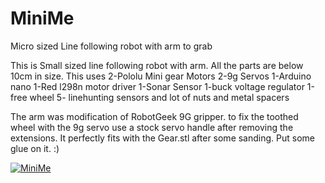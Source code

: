 # MiniMe
Micro sized Line following robot with arm to grab


This is Small sized line following robot with arm. All the parts are below 10cm in size.
This uses
2-Pololu Mini gear Motors
2-9g Servos
1-Arduino nano
1-Red l298n motor driver
1-Sonar Sensor
1-buck voltage regulator
1-free wheel
5- linehunting sensors
and lot of nuts and metal spacers

The arm was modification of RobotGeek 9G gripper.
to fix the toothed wheel with the 9g servo use a stock servo handle after removing the extensions. It perfectly fits with the Gear.stl after some sanding. Put some glue on it. :)

[![MiniMe](https://cdn.thingiverse.com/renders/6c/9a/ba/14/2e/68de7d7f89470cc223eb54a0889ef1da_preview_featured.jpg)](https://youtu.be/-5Po8vh2znM "MiniMe")

